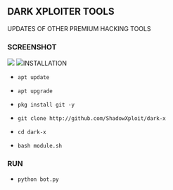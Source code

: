 ## DARK XPLOITER TOOLS
UPDATES OF OTHER PREMIUM HACKING TOOLS

### SCREENSHOT
<img src="https://raw.githubusercontent.com/ShadowXploit/dark-x/main/Screenshot_2024-02-21-23-48-18-66.jpg">
<img src="https://raw.githubusercontent.com/ShadowXploit/dark-x/main/Screenshot_2024-03-02-13-52-59-16.jpg

### INSTALLATION

* `apt update`

* `apt upgrade`

* `pkg install git -y`

* `git clone http://github.com/ShadowXploit/dark-x`

* `cd dark-x`

* `bash module.sh`

### RUN

* `python bot.py`
